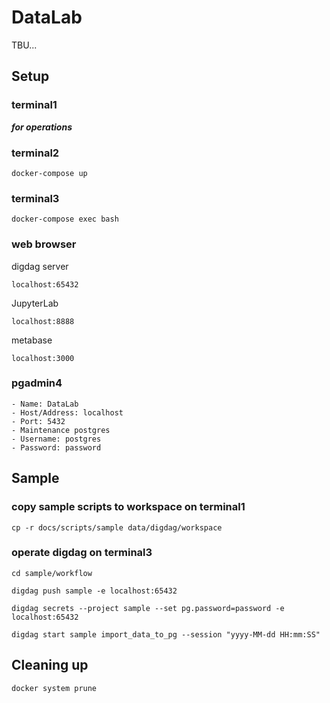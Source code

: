 # DataLab

TBU...

## Setup

### terminal1

***for operations***

### terminal2

```
docker-compose up
```

### terminal3

```
docker-compose exec bash
```

### web browser

digdag server
```
localhost:65432
```

JupyterLab
```
localhost:8888
```

metabase
```
localhost:3000
```

### pgadmin4

```
- Name: DataLab
- Host/Address: localhost
- Port: 5432
- Maintenance postgres
- Username: postgres
- Password: password
```

## Sample

### copy sample scripts to workspace on terminal1

```
cp -r docs/scripts/sample data/digdag/workspace
```

### operate digdag on terminal3

```
cd sample/workflow
```

```
digdag push sample -e localhost:65432
```

```
digdag secrets --project sample --set pg.password=password -e localhost:65432
```

```
digdag start sample import_data_to_pg --session "yyyy-MM-dd HH:mm:SS"
```


## Cleaning up

```
docker system prune
```